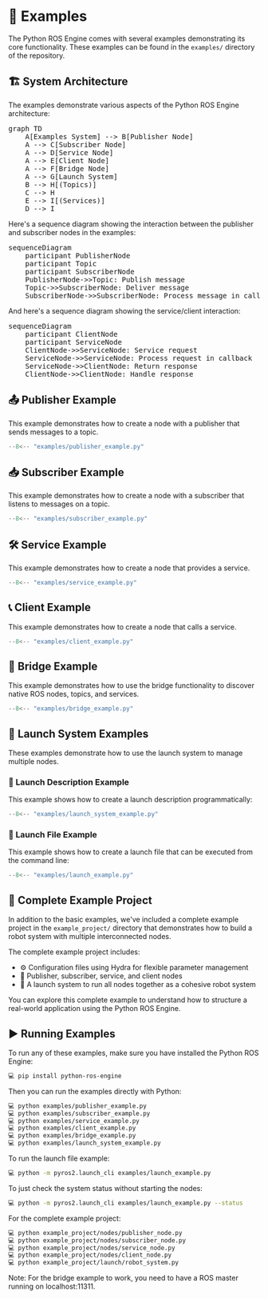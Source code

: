 # 🧪 Examples

The Python ROS Engine comes with several examples demonstrating its core functionality. These examples can be found in the `examples/` directory of the repository.

## 🏗️ System Architecture

The examples demonstrate various aspects of the Python ROS Engine architecture:

<pre class="mermaid">
graph TD
    A[Examples System] --> B[Publisher Node]
    A --> C[Subscriber Node]
    A --> D[Service Node]
    A --> E[Client Node]
    A --> F[Bridge Node]
    A --> G[Launch System]
    B --> H[(Topics)]
    C --> H
    E --> I[(Services)]
    D --> I
</pre>

Here's a sequence diagram showing the interaction between the publisher and subscriber nodes in the examples:

<pre class="mermaid">
sequenceDiagram
    participant PublisherNode
    participant Topic
    participant SubscriberNode
    PublisherNode->>Topic: Publish message
    Topic->>SubscriberNode: Deliver message
    SubscriberNode->>SubscriberNode: Process message in callback
</pre>

And here's a sequence diagram showing the service/client interaction:

<pre class="mermaid">
sequenceDiagram
    participant ClientNode
    participant ServiceNode
    ClientNode->>ServiceNode: Service request
    ServiceNode->>ServiceNode: Process request in callback
    ServiceNode->>ClientNode: Return response
    ClientNode->>ClientNode: Handle response
</pre>

## 📤 Publisher Example

This example demonstrates how to create a node with a publisher that sends messages to a topic.

```python
--8<-- "examples/publisher_example.py"
```

## 📥 Subscriber Example

This example demonstrates how to create a node with a subscriber that listens to messages on a topic.

```python
--8<-- "examples/subscriber_example.py"
```

## 🛠️ Service Example

This example demonstrates how to create a node that provides a service.

```python
--8<-- "examples/service_example.py"
```

## 📞 Client Example

This example demonstrates how to create a node that calls a service.

```python
--8<-- "examples/client_example.py"
```

## 🌉 Bridge Example

This example demonstrates how to use the bridge functionality to discover native ROS nodes, topics, and services.

```python
--8<-- "examples/bridge_example.py"
```

## 🚀 Launch System Examples

These examples demonstrate how to use the launch system to manage multiple nodes.

### 📝 Launch Description Example

This example shows how to create a launch description programmatically:

```python
--8<-- "examples/launch_system_example.py"
```

### 📄 Launch File Example

This example shows how to create a launch file that can be executed from the command line:

```python
--8<-- "examples/launch_example.py"
```

## 🎯 Complete Example Project

In addition to the basic examples, we've included a complete example project in the `example_project/` directory that demonstrates how to build a robot system with multiple interconnected nodes.

The complete example project includes:
- ⚙️ Configuration files using Hydra for flexible parameter management
- 🔄 Publisher, subscriber, service, and client nodes
- 🚀 A launch system to run all nodes together as a cohesive robot system

You can explore this complete example to understand how to structure a real-world application using the Python ROS Engine.

## ▶️ Running Examples

To run any of these examples, make sure you have installed the Python ROS Engine:

```bash
💻 pip install python-ros-engine
```

Then you can run the examples directly with Python:

```bash
💻 python examples/publisher_example.py
💻 python examples/subscriber_example.py
💻 python examples/service_example.py
💻 python examples/client_example.py
💻 python examples/bridge_example.py
💻 python examples/launch_system_example.py
```

To run the launch file example:

```bash
💻 python -m pyros2.launch_cli examples/launch_example.py
```

To just check the system status without starting the nodes:

```bash
💻 python -m pyros2.launch_cli examples/launch_example.py --status
```

For the complete example project:

```bash
💻 python example_project/nodes/publisher_node.py
💻 python example_project/nodes/subscriber_node.py
💻 python example_project/nodes/service_node.py
💻 python example_project/nodes/client_node.py
💻 python example_project/launch/robot_system.py
```

Note: For the bridge example to work, you need to have a ROS master running on localhost:11311.